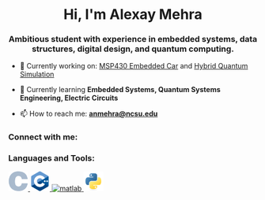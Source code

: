 <h1 align="center">Hi, I'm Alexay Mehra</h1>
<h3 align="center">Ambitious student with experience in embedded systems, data structures, digital design, and quantum computing.</h3>

- 🔭 Currently working on: [MSP430 Embedded Car](https://github.com/alexaymehra/msp430-embedded-car) and [Hybrid Quantum Simulation](https://github.com/alexaymehra/hybrid-quantum-simulation) 

- 🌱 Currently learning **Embedded Systems, Quantum Systems Engineering, Electric Circuits**

- 📫 How to reach me: **anmehra@ncsu.edu**

<h3 align="left">Connect with me:</h3>
<p align="left">
</p>

<h3 align="left">Languages and Tools:</h3>
<p align="left"> <a href="https://www.cprogramming.com/" target="_blank" rel="noreferrer"> <img src="https://raw.githubusercontent.com/devicons/devicon/master/icons/c/c-original.svg" alt="c" width="40" height="40"/> </a> <a href="https://www.w3schools.com/cpp/" target="_blank" rel="noreferrer"> <img src="https://raw.githubusercontent.com/devicons/devicon/master/icons/cplusplus/cplusplus-original.svg" alt="cplusplus" width="40" height="40"/> </a> <a href="https://www.mathworks.com/" target="_blank" rel="noreferrer"> <img src="https://upload.wikimedia.org/wikipedia/commons/2/21/Matlab_Logo.png" alt="matlab" width="40" height="40"/> </a> <a href="https://www.python.org" target="_blank" rel="noreferrer"> <img src="https://raw.githubusercontent.com/devicons/devicon/master/icons/python/python-original.svg" alt="python" width="40" height="40"/> </a> </p>
